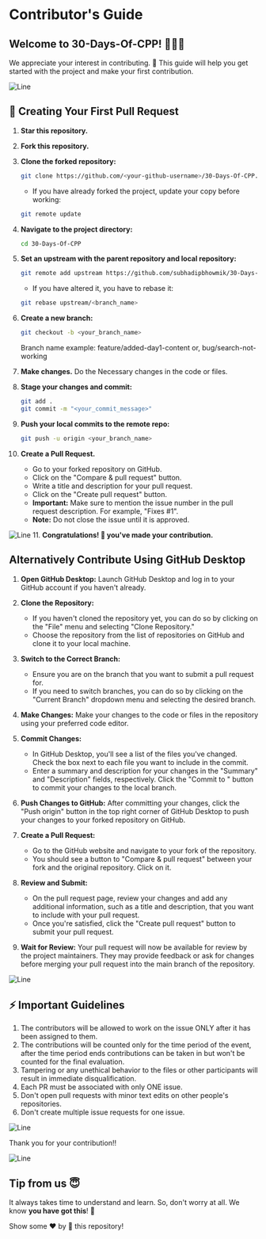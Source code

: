 # Contributor's Guide

## Welcome to 30-Days-Of-CPP! 🧑🏻‍💻
We appreciate your interest in contributing. 💐 This guide will help you get started with the project and make your first contribution.

![Line](https://user-images.githubusercontent.com/85225156/171937799-8fc9e255-9889-4642-9c92-6df85fb86e82.gif)

## 🌟 Creating Your First Pull Request

1. **Star this repository.**
2. **Fork this repository.**
3. **Clone the forked repository:**
    ```bash
    git clone https://github.com/<your-github-username>/30-Days-Of-CPP.git
    ```
    - If you have already forked the project, update your copy before working:
    ```bash
    git remote update
    ```
4. **Navigate to the project directory:**
    ```bash
    cd 30-Days-Of-CPP
    ```
5. **Set an upstream with the parent repository and local repository:**
    ```bash
    git remote add upstream https://github.com/subhadipbhowmik/30-Days-Of-CPP.git
    ```
    - If you have altered it, you have to rebase it:
    ```bash
    git rebase upstream/<branch_name>
    ```
6. **Create a new branch:**
    ```bash
    git checkout -b <your_branch_name>
    ```
    Branch name example: 
    feature/added-day1-content
    or,
    bug/search-not-working
7. **Make changes.**
    Do the Necessary changes in the code or files.

8. **Stage your changes and commit:**
    ```bash
    git add .
    git commit -m "<your_commit_message>"
    ```
9. **Push your local commits to the remote repo:**
    ```bash
    git push -u origin <your_branch_name>
    ```
10. **Create a Pull Request.**
    - Go to your forked repository on GitHub.
    - Click on the "Compare & pull request" button.
    - Write a title and description for your pull request.
    - Click on the "Create pull request" button.
    - **Important:** Make sure to mention the issue number in the pull request description. For example, "Fixes #1".
    - **Note:** Do not close the issue until it is approved.

![Line](https://user-images.githubusercontent.com/85225156/171937799-8fc9e255-9889-4642-9c92-6df85fb86e82.gif)
11. **Congratulations! 🎉 you've made your contribution.**

## Alternatively Contribute Using GitHub Desktop

1. **Open GitHub Desktop:**
    Launch GitHub Desktop and log in to your GitHub account if you haven't already.

2. **Clone the Repository:**
    - If you haven't cloned the repository yet, you can do so by clicking on the "File" menu and selecting "Clone Repository."
    - Choose the repository from the list of repositories on GitHub and clone it to your local machine.

3. **Switch to the Correct Branch:**
    - Ensure you are on the branch that you want to submit a pull request for.
    - If you need to switch branches, you can do so by clicking on the "Current Branch" dropdown menu and selecting the desired branch.

4. **Make Changes:**
    Make your changes to the code or files in the repository using your preferred code editor.

5. **Commit Changes:**
    - In GitHub Desktop, you'll see a list of the files you've changed. Check the box next to each file you want to include in the commit.
    - Enter a summary and description for your changes in the "Summary" and "Description" fields, respectively. Click the "Commit to <branch-name>" button to commit your changes to the local branch.

6. **Push Changes to GitHub:**
    After committing your changes, click the "Push origin" button in the top right corner of GitHub Desktop to push your changes to your forked repository on GitHub.

7. **Create a Pull Request:**
    - Go to the GitHub website and navigate to your fork of the repository.
    - You should see a button to "Compare & pull request" between your fork and the original repository. Click on it.

8. **Review and Submit:**
    - On the pull request page, review your changes and add any additional information, such as a title and description, that you want to include with your pull request.
    - Once you're satisfied, click the "Create pull request" button to submit your pull request.

9. **Wait for Review:**
    Your pull request will now be available for review by the project maintainers. They may provide feedback or ask for changes before merging your pull request into the main branch of the repository.

![Line](https://user-images.githubusercontent.com/85225156/171937799-8fc9e255-9889-4642-9c92-6df85fb86e82.gif)

## ⚡ Important Guidelines

1. The contributors will be allowed to work on the issue ONLY after it has been assigned to them.
2. The contributions will be counted only for the time period of the event, after the time period ends contributions can be taken in but won't be counted for the final evaluation.
3. Tampering or any unethical behavior to the files or other participants will result in immediate disqualification.
4. Each PR must be associated with only ONE issue.
5. Don't open pull requests with minor text edits on other people's repositories.
6. Don't create multiple issue requests for one issue.

![Line](https://user-images.githubusercontent.com/85225156/171937799-8fc9e255-9889-4642-9c92-6df85fb86e82.gif)

Thank you for your contribution!!

![Line](https://user-images.githubusercontent.com/85225156/171937799-8fc9e255-9889-4642-9c92-6df85fb86e82.gif)

## Tip from us 😇
It always takes time to understand and learn. So, don't worry at all. We know **you have got this**! 💪

Show some ❤️ by 🌟 this repository!